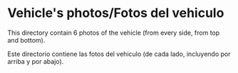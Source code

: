 Vehicle's photos/Fotos del vehiculo
====

This directory contain 6 photos of the vehicle (from every side, from top and bottom).  
  
Este directorio contiene las fotos del vehiculo (de cada lado, incluyendo por arriba y por abajo).
